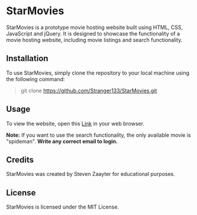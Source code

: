 # StarMovies

StarMovies is a prototype movie hosting website built using HTML, CSS, JavaScript and jQuery. It is designed to showcase the functionality of a movie hosting website, including movie listings and search functionality.

## Installation

To use StarMovies, simply clone the repository to your local machine using the following command:

>git clone https://github.com/Stranger133/StarMovies.git

## Usage

To view the website, open this [Link](https://stranger133.github.io/StarMovies/) in your web browser.

**Note:** 
    If you want to use the search functionality, the only available movie is "spideman".
**Write any correct email to login.**

## Credits

StarMovies was created by Steven Zaayter for educational purposes.

## License

StarMovies is licensed under the MIT License.
